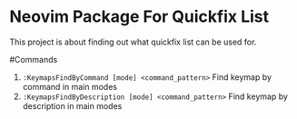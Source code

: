 # Neovim Package For Quickfix List

This project is about finding out what quickfix list can be used for.

#Commands

1. `:KeymapsFindByCommand [mode] <command_pattern>` Find keymap by command in main modes
2. `:KeymapsFindByDescription [mode] <command_pattern>` Find keymap by description in main modes
